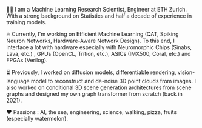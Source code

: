 
👋🏻 I am a Machine Learning Research Scientist, Engineer at ETH Zurich. 
With a strong background on Statistics and half a decade of experience in training models. 

🔥 Currently, I'm working on Efficient Machine Learning (QAT, Spiking Neuron Networks, Hardware-Aware  Network Design). 
To this end, I interface a lot with hardware especially with Neuromorphic Chips (Sinabs, Lava, etc.) , GPUs (OpenCL, Trition, etc.), ASICs (IMX500, Coral, etc.) and FPGAs (Verilog). 

⏳ Previously, I worked on diffusion models, differentiable rendering, vision-language model to reconstruct and de-noise 3D point clouds from images. 
I also worked on conditional 3D scene generation architectures from scene graphs and designed my own graph transformer from scratch (back in 2021).

❤️ Passions : AI, the sea, engineering, science, walking, pizza, fruits (especially watermelon).
